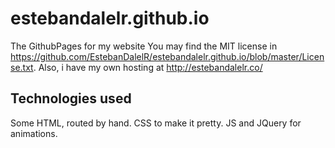 # estebandalelr.github.io
The GithubPages for my website
You may find the MIT license in https://github.com/EstebanDalelR/estebandalelr.github.io/blob/master/License.txt.
Also, i have my own hosting at http://estebandalelr.co/

## Technologies used

Some HTML, routed by hand.
CSS to make it pretty.
JS and JQuery for animations. 
